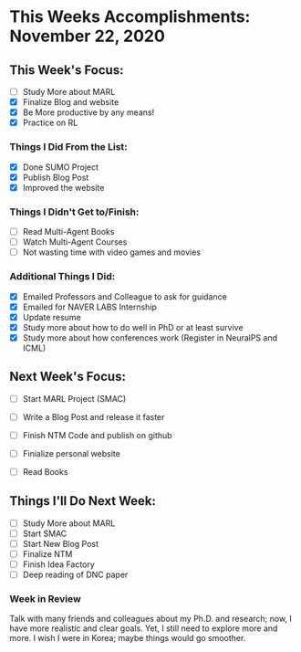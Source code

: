 # This Weeks Accomplishments: November 22, 2020

## This Week's Focus:

- [ ] Study More about MARL
- [X] Finalize Blog and website
- [X] Be More productive by any means!
- [X] Practice on RL

### Things I Did From the List:

- [X] Done SUMO Project
- [X] Publish Blog Post
- [X] Improved the website

### Things I Didn't Get to/Finish:

- [ ] Read Multi-Agent Books
- [ ] Watch Multi-Agent Courses
- [ ] Not wasting time with video games and movies

### Additional Things I Did:

- [x] Emailed Professors and Colleague to ask for guidance
- [x] Emailed for NAVER LABS Internship
- [x] Update resume
- [x] Study more about how to do well in PhD or at least survive
- [x] Study more about how conferences work (Register in NeuralPS and ICML)

## Next Week's Focus:

- [ ] Start MARL Project (SMAC)
- [ ] Write a Blog Post and release it faster
- [ ] Finish NTM Code and publish on github
- [ ] Finialize personal website
- [ ] Read Books


## Things I'll Do Next Week:

- [ ] Study More about MARL
- [ ] Start SMAC
- [ ] Start New Blog Post
- [ ] Finalize NTM
- [ ] Finish Idea Factory
- [ ] Deep reading of DNC paper

### Week in Review

Talk with many friends and colleagues about my Ph.D. and research; now, I have more realistic and clear goals. Yet, I still need to explore more and more.
I wish I were in Korea; maybe things would go smoother.
